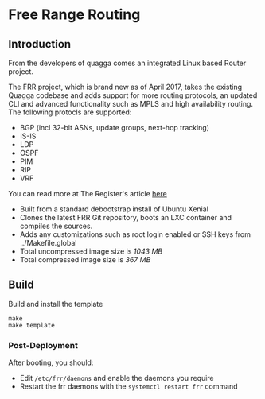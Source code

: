 # Free Range Routing

## Introduction

From the developers of quagga comes an integrated Linux based Router project.

The FRR project, which is brand new as of April 2017, takes the existing Quagga codebase and adds support for more routing protocols, an updated CLI and advanced functionality such as MPLS and high availability routing. The following protocls are supported:

- BGP (incl 32-bit ASNs, update groups, next-hop tracking)
- IS-IS
- LDP
- OSPF
- PIM
- RIP
- VRF

You can read more at The Register's article <a href="https://www.theregister.co.uk/2017/04/04/quagga_open_source_routing_resuscitated_as_free_range_routing/">here</a>

- Built from a standard debootstrap install of Ubuntu Xenial
- Clones the latest FRR Git repository, boots an LXC container and compiles the sources.
- Adds any customizations such as root login enabled or SSH keys from ../Makefile.global
- Total uncompressed image size is *1043 MB*
- Total compressed image size is *367 MB*

## Build

Build and install the template
```
make
make template
```

### Post-Deployment

After booting, you should:

- Edit ```/etc/frr/daemons``` and enable the daemons you require
- Restart the frr daemons with the ```systemctl restart frr``` command
